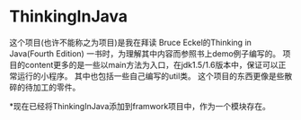 # ThinkingInJava
这个项目(也许不能称之为项目)是我在拜读 Bruce Eckel的Thinking in Java(Fourth Edition) 一书时，为理解其中内容而参照书上demo例子编写的。
项目的content更多的是一些以main方法为入口，在jdk1.5/1.6版本中，保证可以正常运行的小程序。
其中也包括一些自己编写的util类。
这个项目的东西更像是些散碎的待加工的零件。

*现在已经将ThinkingInJava添加到framwork项目中，作为一个模块存在。

